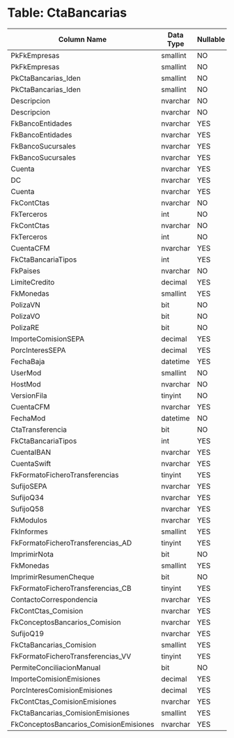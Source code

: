 # Table: CtaBancarias

| Column Name | Data Type | Nullable |
|-------------|-----------|----------|
| PkFkEmpresas | smallint | NO |
| PkFkEmpresas | smallint | NO |
| PkCtaBancarias_Iden | smallint | NO |
| PkCtaBancarias_Iden | smallint | NO |
| Descripcion | nvarchar | NO |
| Descripcion | nvarchar | NO |
| FkBancoEntidades | nvarchar | YES |
| FkBancoEntidades | nvarchar | YES |
| FkBancoSucursales | nvarchar | YES |
| FkBancoSucursales | nvarchar | YES |
| Cuenta | nvarchar | YES |
| DC | nvarchar | YES |
| Cuenta | nvarchar | YES |
| FkContCtas | nvarchar | NO |
| FkTerceros | int | NO |
| FkContCtas | nvarchar | NO |
| FkTerceros | int | NO |
| CuentaCFM | nvarchar | YES |
| FkCtaBancariaTipos | int | YES |
| FkPaises | nvarchar | NO |
| LimiteCredito | decimal | YES |
| FkMonedas | smallint | YES |
| PolizaVN | bit | NO |
| PolizaVO | bit | NO |
| PolizaRE | bit | NO |
| ImporteComisionSEPA | decimal | YES |
| PorcInteresSEPA | decimal | YES |
| FechaBaja | datetime | YES |
| UserMod | smallint | NO |
| HostMod | nvarchar | NO |
| VersionFila | tinyint | NO |
| CuentaCFM | nvarchar | YES |
| FechaMod | datetime | NO |
| CtaTransferencia | bit | NO |
| FkCtaBancariaTipos | int | YES |
| CuentaIBAN | nvarchar | YES |
| CuentaSwift | nvarchar | YES |
| FkFormatoFicheroTransferencias | tinyint | YES |
| SufijoSEPA | nvarchar | YES |
| SufijoQ34 | nvarchar | YES |
| SufijoQ58 | nvarchar | YES |
| FkModulos | nvarchar | YES |
| FkInformes | smallint | YES |
| FkFormatoFicheroTransferencias_AD | tinyint | YES |
| ImprimirNota | bit | NO |
| FkMonedas | smallint | YES |
| ImprimirResumenCheque | bit | NO |
| FkFormatoFicheroTransferencias_CB | tinyint | YES |
| ContactoCorrespondencia | nvarchar | YES |
| FkContCtas_Comision | nvarchar | YES |
| FkConceptosBancarios_Comision | nvarchar | YES |
| SufijoQ19 | nvarchar | YES |
| FkCtaBancarias_Comision | smallint | YES |
| FkFormatoFicheroTransferencias_VV | tinyint | YES |
| PermiteConciliacionManual | bit | NO |
| ImporteComisionEmisiones | decimal | YES |
| PorcInteresComisionEmisiones | decimal | YES |
| FkContCtas_ComisionEmisiones | nvarchar | YES |
| FkCtaBancarias_ComisionEmisiones | smallint | YES |
| FkConceptosBancarios_ComisionEmisiones | nvarchar | YES |
